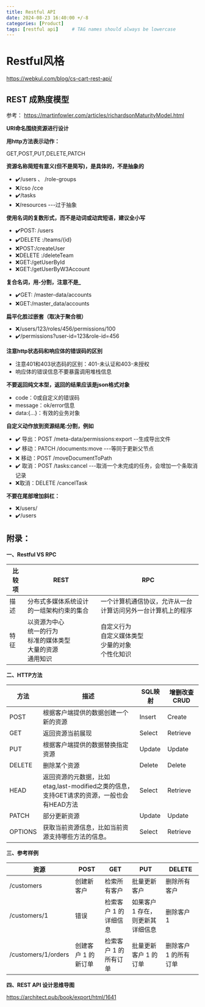 ```yaml
---
title: Restful API
date: 2024-08-23 16:40:00 +/-8
categories: [Product]
tags: [restful api]     # TAG names should always be lowercase
---
```


#  Restful风格

https://webkul.com/blog/cs-cart-rest-api/

## REST 成熟度模型

参考： https://martinfowler.com/articles/richardsonMaturityModel.html

**URI命名围绕资源进行设计**

 

**用http方法表示动作：**

GET,POST,PUT,DELETE,PATCH

 

**资源名称简短有意义(但不是简写)，是具体的，不是抽象的**

- ✔️/users 、 /role-groups 
- ❌/cso  /cce 
- ✔️/tasks 
- ❌/resources ---过于抽象 

**使用名词的复数形式，而不是动词或动宾短语，建议全小写**

- ✔️POST: /users 
- ✔️DELETE :/teams/{id} 
- ❌POST:/createUser 
- ❌DELETE :/deleteTeam 
- ❌GET:/getUserById 
- ❌GET:/getUserByW3Account 

**复合名词，用-分割，注意不是_**

- ✔️GET: /master-data/accounts 
- ❌GET:/master_data/accounts 

**扁平化胜过嵌套（取决于聚合根）**

- ❌/users/123/roles/456/permissions/100 
- ✔️/permissions?user-id=123&role-id=456 

**注意http状态码和响应体的错误码的区别**

- 注意401和403状态码的区别：401-未认证和403-未授权 
- 响应体的错误信息不要暴露调用堆栈信息 

**不要返回纯文本型，返回的结果应该是json格式对象**

- code：0或自定义的错误码 
- message：ok/error信息 
- data:{...}：有效的业务对象 

**自定义动作放到资源结尾:分割，例如**

- ✔️ 导出：POST /meta-data/permissions:export  --生成导出文件 
- ✔️ 移动：PATCH /documents:move  ---等同于更新父节点 
- ❌ 移动：POST /moveDocumentToPath 
- ✔️ 取消：POST /tasks:cancel  ---取消一个未完成的任务，会增加一个条取消记录 
- ❌取消：DELETE /cancelTask 

**不要在尾部增加斜杠：**

- ❌/users/ 
- ✔️/users

## 附录：

**一、Restful VS RPC**

| 比较项 | REST                                                         | RPC                                                          |
| ------ | ------------------------------------------------------------ | ------------------------------------------------------------ |
| 描述   | 分布式多媒体系统设计的一组架构约束的集合                     | 一个计算机通信协议，允许从一台计算访问另外一台计算机上的程序 |
| 特征   | 以资源为中心<br/>统一的行为<br/>标准的媒体类型<br/>大量的资源<br/>通用知识 | 自定义行为<br/> 自定义媒体类型<br/> 少量的对象<br/>个性化知识 |

**二、HTTP方法**

| 方法    | 描述                                                         | SQL映射 | 增删改查CRUD |
| ------- | ------------------------------------------------------------ | ------- | ------------ |
| POST    | 根据客户端提供的数据创建一个新的资源                         | Insert  | Create       |
| GET     | 返回资源当前展现                                             | Select  | Retrieve     |
| PUT     | 根据客户端提供的数据替换指定资源                             | Update  | Update       |
| DELETE  | 删除某个资源                                                 | Delete  | Delete       |
| HEAD    | 返回资源的元数据，比如etag,last-modified之类的信息，支持GET请求的资源，一般也会有HEAD方法 | Select  | Retrieve     |
| PATCH   | 部分更新资源                                                 | Update  | Update       |
| OPTIONS | 获取当前资源信息，比如当前资源支持哪些方法的信息。           | Select  | Retrieve     |

**三、参考样例**

| 资源                | POST                | GET                   | PUT                               | DELETE                |
| ------------------- | ------------------- | --------------------- | --------------------------------- | --------------------- |
| /customers          | 创建新客户          | 检索所有客户          | 批量更新客户                      | 删除所有客户          |
| /customers/1        | 错误                | 检索客户 1 的详细信息 | 如果客户 1 存在，则更新其详细信息 | 删除客户 1            |
| /customers/1/orders | 创建客户 1 的新订单 | 检索客户 1 的所有订单 | 批量更新客户 1 的订单             | 删除客户 1 的所有订单 |

**四、REST API 设计思维导图**

https://architect.pub/book/export/html/1641